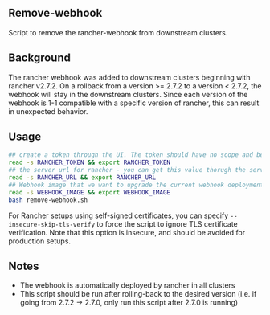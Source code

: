 ## Remove-webhook

Script to remove the rancher-webhook from downstream clusters.

## Background

The rancher webhook was added to downstream clusters beginning with rancher v2.7.2. 
On a rollback from a version >= 2.7.2 to a version < 2.7.2, the webhook will stay in the downstream clusters. 
Since each version of the webhook is 1-1 compatible with a specific version of rancher, this can result in unexpected behavior.

## Usage

```bash
## create a token through the UI. The token should have no scope and be made for a user who is a global admin.
read -s RANCHER_TOKEN && export RANCHER_TOKEN
## the server url for rancher - you can get this value thorugh the server-url setting
read -s RANCHER_URL && export RANCHER_URL
## Webhook image that we want to upgrade the current webhook deployment to
read -s WEBHOOK_IMAGE && export WEBHOOK_IMAGE
bash remove-webhook.sh
```
For Rancher setups using self-signed certificates, you can specify `--insecure-skip-tls-verify` to force the script to ignore TLS certificate verification. Note that this option is insecure, and should be avoided for production setups.

## Notes
- The webhook is automatically deployed by rancher in all clusters
- This script should be run after rolling-back to the desired version (i.e. if going from 2.7.2 -> 2.7.0, only run this script after 2.7.0 is running)
